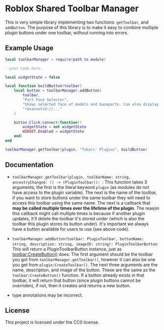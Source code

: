 # Roblox Shared Toolbar Manager

This is very simple library implementing two functions: `getToolbar`, and `addButton`. The purpose of this library is to make it easy to combine multiple plugin buttons under one toolbar, without running into errors.

## Example Usage

```lua
local toolbarManager = require(path.to.module)

--your code here.

local widgetState = false

local function buildButton(toolbar)
	local button = toolbarManager.addButton(
		toolbar,
		"Part Face Selector", 
		"Shows selected face of models and baseparts. Can also display directional vectors.", 
		"rbxassetid://..."
	)

	button.Click:connect(function()
		widgetState = not widgetState
		WIDGET.Enabled = widgetState
	end)
end

toolbarManager.getToolbar(plugin, "Tukars' Plugins", buildButton)
```

## Documentation

- `toolbarManager.getToolbar(plugin, toolbarName: string, ancestryChanged: () -> (PluginToolbar)): `: This function takes 3 arguments, the first is the literal keyword `plugin` (as modules do not have access to the plugin variable). The next is the name of the toolbar, if you want to store buttons under the same toolbar they will need to access this toolbar using the same name. The next is a callback that **may be called multiple times over the lifetime of the plugin**. The reason this callback might call multiple times is because if another plugin updates, it'll delete the toolbar it's stored under (which is also the toolbar this plugin stores its button under). It's important we always have a button available for users to use (see above code). 

- `toolbarManager.addButton(toolbar: PluginToolbar, buttonName: string, description: string, imageID: string): PluginToolbarButton`: This will return a PluginToolbarButton instance, just as [toolbar:CreateButton()](https://create.roblox.com/docs/reference/engine/classes/PluginToolbar#CreateButton) does. The first argument should be the toolbar you got from `toolbarManager.getToolbar()`, however it can also be one you get from `plugin:CreateToolbar()`. The next three arguments are the name, description, and image of the button. These are the same as the `toolbar:CreateButton()` function. If a button already exists in that toolbar, it will return that button (since plugin buttons cannot be overriden), if not, then it creates and returns a new button.


* type annotations may be incorrect.

## License

This project is licensed under the CC0 license.
